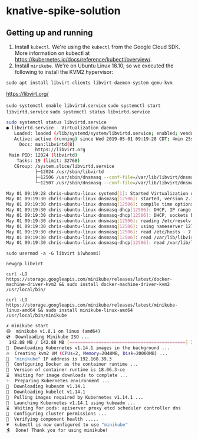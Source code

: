 # knative-spike-solution

## Getting up and running

1. Install `kubectl`. We're using the `kubectl` from the Google Cloud SDK. More information on kubectl at https://kubernetes.io/docs/reference/kubectl/overview/.
1. Install `minikube`. We're on Ubuntu Linux 18.10, so we executed the following to install the KVM2 hypervisor: 

`sudo apt install libvirt-clients libvirt-daemon-system qemu-kvm`

https://libvirt.org/

`sudo systemctl enable libvirtd.service`
`sudo systemctl start libvirtd.service`
`sudo systemctl status libvirtd.service`

```bash
sudo systemctl status libvirtd.service
● libvirtd.service - Virtualization daemon
   Loaded: loaded (/lib/systemd/system/libvirtd.service; enabled; vendor preset: enabled)
   Active: active (running) since Wed 2019-05-01 09:19:28 CDT; 4min 25s ago
     Docs: man:libvirtd(8)
           https://libvirt.org
 Main PID: 12024 (libvirtd)
    Tasks: 19 (limit: 32768)
   CGroup: /system.slice/libvirtd.service
           ├─12024 /usr/sbin/libvirtd
           ├─12506 /usr/sbin/dnsmasq --conf-file=/var/lib/libvirt/dnsmasq/default.conf --leasefile-ro --dhcp-script=/usr/lib/libvirt/libvirt_leaseshelper
           └─12507 /usr/sbin/dnsmasq --conf-file=/var/lib/libvirt/dnsmasq/default.conf --leasefile-ro --dhcp-script=/usr/lib/libvirt/libvirt_leaseshelper

May 01 09:19:28 chris-ubuntu-linux systemd[1]: Started Virtualization daemon.
May 01 09:19:30 chris-ubuntu-linux dnsmasq[12506]: started, version 2.79 cachesize 150
May 01 09:19:30 chris-ubuntu-linux dnsmasq[12506]: compile time options: IPv6 GNU-getopt DBus i18n IDN DHCP DHCPv6 no-Lua TFTP conntrack ipset auth DNSSEC loop-detect inotify
May 01 09:19:30 chris-ubuntu-linux dnsmasq-dhcp[12506]: DHCP, IP range 192.168.122.2 -- 192.168.122.254, lease time 1h
May 01 09:19:30 chris-ubuntu-linux dnsmasq-dhcp[12506]: DHCP, sockets bound exclusively to interface virbr0
May 01 09:19:30 chris-ubuntu-linux dnsmasq[12506]: reading /etc/resolv.conf
May 01 09:19:30 chris-ubuntu-linux dnsmasq[12506]: using nameserver 127.0.0.53#53
May 01 09:19:30 chris-ubuntu-linux dnsmasq[12506]: read /etc/hosts - 7 addresses
May 01 09:19:30 chris-ubuntu-linux dnsmasq[12506]: read /var/lib/libvirt/dnsmasq/default.addnhosts - 0 addresses
May 01 09:19:30 chris-ubuntu-linux dnsmasq-dhcp[12506]: read /var/lib/libvirt/dnsmasq/default.hostsfile
```

`sudo usermod -a -G libvirt $(whoami)`

`newgrp libvirt`

`curl -LO https://storage.googleapis.com/minikube/releases/latest/docker-machine-driver-kvm2 && sudo install docker-machine-driver-kvm2 /usr/local/bin/`

`curl -LO https://storage.googleapis.com/minikube/releases/latest/minikube-linux-amd64 && sudo install minikube-linux-amd64 /usr/local/bin/minikube`


```bash
✗ minikube start
😄  minikube v1.0.1 on linux (amd64)
💿  Downloading Minikube ISO ...
 142.88 MB / 142.88 MB [============================================] 100.00% 0s
🤹  Downloading Kubernetes v1.14.1 images in the background ...
🔥  Creating kvm2 VM (CPUs=2, Memory=2048MB, Disk=20000MB) ...
📶  "minikube" IP address is 192.168.39.3
🐳  Configuring Docker as the container runtime ...
🐳  Version of container runtime is 18.06.3-ce
⌛  Waiting for image downloads to complete ...
✨  Preparing Kubernetes environment ...
💾  Downloading kubeadm v1.14.1
💾  Downloading kubelet v1.14.1
🚜  Pulling images required by Kubernetes v1.14.1 ...
🚀  Launching Kubernetes v1.14.1 using kubeadm ... 
⌛  Waiting for pods: apiserver proxy etcd scheduler controller dns
🔑  Configuring cluster permissions ...
🤔  Verifying component health .....
💗  kubectl is now configured to use "minikube"
🏄  Done! Thank you for using minikube!
```